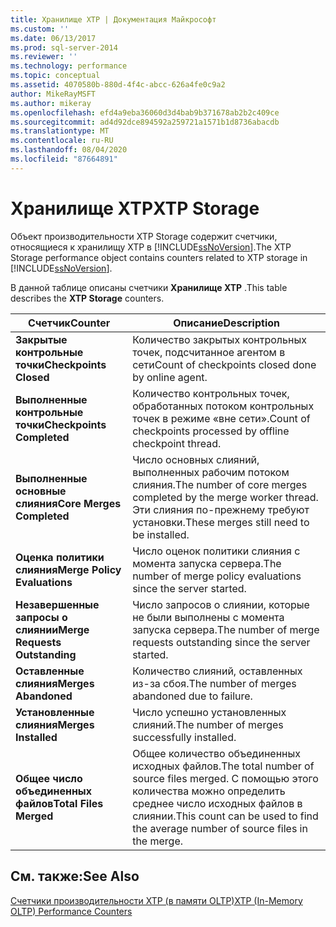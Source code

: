 ```yaml
---
title: Хранилище XTP | Документация Майкрософт
ms.custom: ''
ms.date: 06/13/2017
ms.prod: sql-server-2014
ms.reviewer: ''
ms.technology: performance
ms.topic: conceptual
ms.assetid: 4070580b-880d-4f4c-abcc-626a4fe0c9a2
author: MikeRayMSFT
ms.author: mikeray
ms.openlocfilehash: efd4a9eba36060d3d4bab9b371678ab2b2c409ce
ms.sourcegitcommit: ad4d92dce894592a259721a1571b1d8736abacdb
ms.translationtype: MT
ms.contentlocale: ru-RU
ms.lasthandoff: 08/04/2020
ms.locfileid: "87664891"
---
```

# <a name="xtp-storage"></a><span data-ttu-id="a3c29-102">Хранилище XTP</span><span class="sxs-lookup"><span data-stu-id="a3c29-102">XTP Storage</span></span>
  <span data-ttu-id="a3c29-103">Объект производительности XTP Storage содержит счетчики, относящиеся к хранилищу XTP в [!INCLUDE[ssNoVersion](../../includes/ssnoversion-md.md)].</span><span class="sxs-lookup"><span data-stu-id="a3c29-103">The XTP Storage performance object contains counters related to XTP storage in [!INCLUDE[ssNoVersion](../../includes/ssnoversion-md.md)].</span></span>  
  
 <span data-ttu-id="a3c29-104">В данной таблице описаны счетчики **Хранилище XTP** .</span><span class="sxs-lookup"><span data-stu-id="a3c29-104">This table describes the **XTP Storage** counters.</span></span>  
  
|<span data-ttu-id="a3c29-105">Счетчик</span><span class="sxs-lookup"><span data-stu-id="a3c29-105">Counter</span></span>|<span data-ttu-id="a3c29-106">Описание</span><span class="sxs-lookup"><span data-stu-id="a3c29-106">Description</span></span>|  
|-------------|-----------------|  
|<span data-ttu-id="a3c29-107">**Закрытые контрольные точки**</span><span class="sxs-lookup"><span data-stu-id="a3c29-107">**Checkpoints Closed**</span></span>|<span data-ttu-id="a3c29-108">Количество закрытых контрольных точек, подсчитанное агентом в сети</span><span class="sxs-lookup"><span data-stu-id="a3c29-108">Count of checkpoints closed done by online agent.</span></span>|  
|<span data-ttu-id="a3c29-109">**Выполненные контрольные точки**</span><span class="sxs-lookup"><span data-stu-id="a3c29-109">**Checkpoints Completed**</span></span>|<span data-ttu-id="a3c29-110">Количество контрольных точек, обработанных потоком контрольных точек в режиме «вне сети».</span><span class="sxs-lookup"><span data-stu-id="a3c29-110">Count of checkpoints processed by offline checkpoint thread.</span></span>|  
|<span data-ttu-id="a3c29-111">**Выполненные основные слияния**</span><span class="sxs-lookup"><span data-stu-id="a3c29-111">**Core Merges Completed**</span></span>|<span data-ttu-id="a3c29-112">Число основных слияний, выполненных рабочим потоком слияния.</span><span class="sxs-lookup"><span data-stu-id="a3c29-112">The number of core merges completed by the merge worker thread.</span></span> <span data-ttu-id="a3c29-113">Эти слияния по-прежнему требуют установки.</span><span class="sxs-lookup"><span data-stu-id="a3c29-113">These merges still need to be installed.</span></span>|  
|<span data-ttu-id="a3c29-114">**Оценка политики слияния**</span><span class="sxs-lookup"><span data-stu-id="a3c29-114">**Merge Policy Evaluations**</span></span>|<span data-ttu-id="a3c29-115">Число оценок политики слияния с момента запуска сервера.</span><span class="sxs-lookup"><span data-stu-id="a3c29-115">The number of merge policy evaluations since the server started.</span></span>|  
|<span data-ttu-id="a3c29-116">**Незавершенные запросы о слиянии**</span><span class="sxs-lookup"><span data-stu-id="a3c29-116">**Merge Requests Outstanding**</span></span>|<span data-ttu-id="a3c29-117">Число запросов о слиянии, которые не были выполнены с момента запуска сервера.</span><span class="sxs-lookup"><span data-stu-id="a3c29-117">The number of merge requests outstanding since the server started.</span></span>|  
|<span data-ttu-id="a3c29-118">**Оставленные слияния**</span><span class="sxs-lookup"><span data-stu-id="a3c29-118">**Merges Abandoned**</span></span>|<span data-ttu-id="a3c29-119">Количество слияний, оставленных из-за сбоя.</span><span class="sxs-lookup"><span data-stu-id="a3c29-119">The number of merges abandoned due to failure.</span></span>|  
|<span data-ttu-id="a3c29-120">**Установленные слияния**</span><span class="sxs-lookup"><span data-stu-id="a3c29-120">**Merges Installed**</span></span>|<span data-ttu-id="a3c29-121">Число успешно установленных слияний.</span><span class="sxs-lookup"><span data-stu-id="a3c29-121">The number of merges successfully installed.</span></span>|  
|<span data-ttu-id="a3c29-122">**Общее число объединенных файлов**</span><span class="sxs-lookup"><span data-stu-id="a3c29-122">**Total Files Merged**</span></span>|<span data-ttu-id="a3c29-123">Общее количество объединенных исходных файлов.</span><span class="sxs-lookup"><span data-stu-id="a3c29-123">The total number of source files merged.</span></span> <span data-ttu-id="a3c29-124">С помощью этого количества можно определить среднее число исходных файлов в слиянии.</span><span class="sxs-lookup"><span data-stu-id="a3c29-124">This count can be used to find the average number of source files in the merge.</span></span>|  
  
## <a name="see-also"></a><span data-ttu-id="a3c29-125">См. также:</span><span class="sxs-lookup"><span data-stu-id="a3c29-125">See Also</span></span>  
 [<span data-ttu-id="a3c29-126">Счетчики производительности XTP &#40;в памяти OLTP&#41;</span><span class="sxs-lookup"><span data-stu-id="a3c29-126">XTP &#40;In-Memory OLTP&#41; Performance Counters</span></span>](../../integration-services/performance/performance-counters.md)  
  
  
